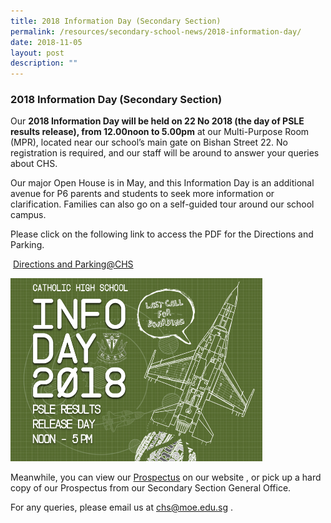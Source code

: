 ```yaml
---
title: 2018 Information Day (Secondary Section)
permalink: /resources/secondary-school-news/2018-information-day/
date: 2018-11-05
layout: post
description: ""
---
```

### 2018 Information Day (Secondary Section)

Our **2018 Information Day will be held on 22 No 2018 (the day of PSLE results release), from 12.00noon to 5.00pm** at our Multi-Purpose Room (MPR), located near our school’s main gate on Bishan Street 22. No registration is required, and our staff will be around to answer your queries about CHS.

Our major Open House is in May, and this Information Day is an additional avenue for P6 parents and students to seek more information or clarification. Families can also go on a self-guided tour around our school campus.

Please click on the following link to access the PDF for the Directions and Parking.

 [Directions and Parking@CHS](https://drive.google.com/file/d/1pUbT7FLl8OmE-VhfqYhRE7NcbLfEzK_7/view?usp=sharing)
 
 <img src="/images/sn9.png" style="width:80%">
 
 Meanwhile, you can view our [Prospectus](https://catholichigh.moe.edu.sg/wp-content/uploads/2018/08/CHS-Prospectus-Aug-2018-Web-Edition.pdf) on our website , or pick up a hard copy of our Prospectus from our Secondary Section General Office.

For any queries, please email us at [chs@moe.edu.sg](mailto:chs@moe.edu.sg) .